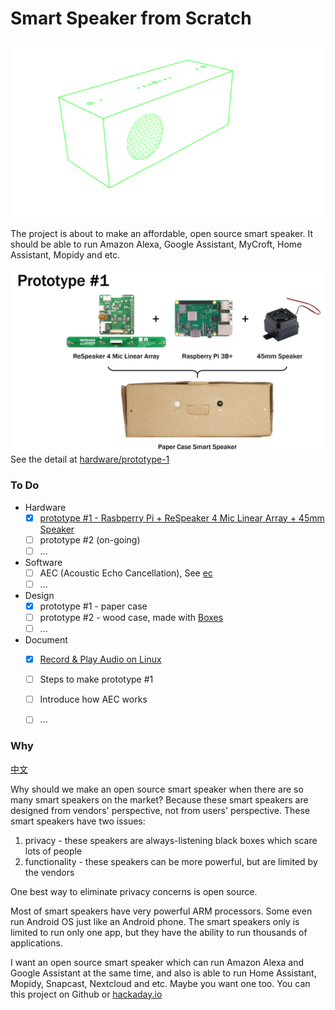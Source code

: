 Smart Speaker from Scratch
==========================

![](img/speaker_side_view.svg)

The project is about to make an affordable, open source smart speaker. It should be able to run Amazon Alexa, Google Assistant, MyCroft, Home Assistant, Mopidy and etc.

![](/img/prototype1.png)
See the detail at [hardware/prototype-1](/hardware/prototype-1)

### To Do
- Hardware
  - [x] [prototype #1 - Rasbperry Pi + ReSpeaker 4 Mic Linear Array + 45mm Speaker](/hardware/prototype_1)
  - [ ] prototype #2 (on-going)
  - [ ] ...

- Software
  - [ ] AEC (Acoustic Echo Cancellation), See [ec](https://github.com/voice-engine/ec)
  - [ ] ...

- Design
  - [x] prototype #1 - paper case
  - [ ] prototype #2 - wood case, made with [Boxes](https://github.com/florianfesti/boxes)
  - [ ] ...

- Document
  - [x] [Record & Play Audio on Linux](https://github.com/voice-engine/make-a-smart-speaker/issues/5)
  - [ ] Steps to make prototype #1
  - [ ] Introduce how AEC works
  - [ ] ...


### Why

[中文](https://zhuanlan.zhihu.com/p/58690069)

Why should we make an open source smart speaker when there are so many smart speakers on the market? Because these smart speakers are designed from vendors' perspective, not from users' perspective. These smart speakers have two issues:

1. privacy - these speakers are always-listening black boxes which scare lots of people
2. functionality - these speakers can be more powerful, but are limited by the vendors

One best way to eliminate privacy concerns is open source.

Most of smart speakers have very powerful ARM processors. Some even run Android OS just like an Android phone.  The smart speakers only is limited to run only one app, but they have the ability to run thousands of applications.

I want an open source smart speaker which can run Amazon Alexa and Google Assistant at the same time, and also is able to run Home Assistant, Mopidy, Snapcast, Nextcloud and etc.
Maybe you want one too. You can this project on Github or [hackaday.io](https://hackaday.io/project/164221-smart-speaker-from-scratch)



